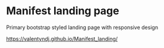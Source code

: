 # Manifest landing page
Primary bootstrap styled landing page with responsive design

https://valentyndj.github.io/Manifest_landing/

